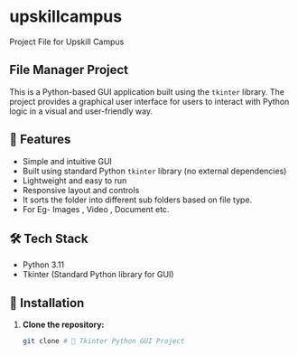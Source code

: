 # upskillcampus
Project File for Upskill Campus
## File Manager Project

This is a Python-based GUI application built using the `tkinter` library. The project provides a graphical user interface for users to interact with Python logic in a visual and user-friendly way.

## 📌 Features

-  Simple and intuitive GUI
-  Built using standard Python `tkinter` library (no external dependencies)
-  Lightweight and easy to run
-  Responsive layout and controls
-  It sorts the folder into different sub folders based on file type.
-  For Eg- Images , Video , Document etc.

## 🛠️ Tech Stack

- Python 3.11
- Tkinter (Standard Python library for GUI)

## 📁 Installation

1. **Clone the repository:**
   ```bash
   git clone # 🐍 Tkinter Python GUI Project
